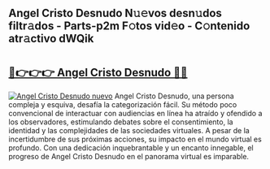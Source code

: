 ## Angel Cristo Desnudo N𝚞𝚎vos desn𝚞dos filtr𝚊dos - Parts-p2m F𝚘tos vid𝚎o - C𝚘ntenido atr𝚊ctivo dWQik

# <h2><a href="http://mb74yq.tromn.icu/?c=Angel+Cristo+Desnudo">🔗👉👉👉 Angel Cristo Desnudo 🔗🔗</a></h2>

[![Angel Cristo Desnudo nuevo](https://i.imgur.com/pEAQMta.gif)](http://mb74yq.tromn.icu/?c=Angel+Cristo+Desnudo)
Angel Cristo Desnudo, una persona compleja y esquiva, desafía la categorización fácil. Su método poco convencional de interactuar con audiencias en línea ha atraído y ofendido a los observadores, estimulando debates sobre el consentimiento, la identidad y las complejidades de las sociedades virtuales. A pesar de la incertidumbre de sus próximas acciones, su impacto en el mundo virtual es profundo. Con una dedicación inquebrantable y un encanto innegable, el progreso de Angel Cristo Desnudo en el panorama virtual es imparable.
